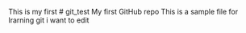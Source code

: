 This is my first # git_test
My first GitHub repo
This is a sample file for lrarning git
i want to edit
